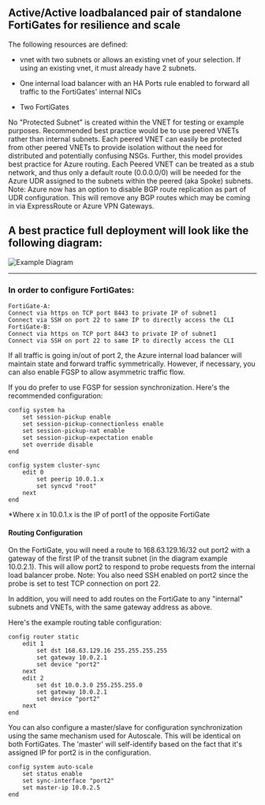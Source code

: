 ## Active/Active loadbalanced pair of standalone FortiGates for resilience and scale
The following resources are defined:
- vnet with two subnets
                or allows an existing vnet of your selection.  If using an existing vnet, it must already have 2 subnets.
                
- One internal load balancer with an HA Ports rule enabled to forward all traffic to the FortiGates' internal NICs
 
- Two FortiGates


No "Protected Subnet" is created within the VNET for testing or example purposes.  Recommended best practice would be to use peered VNETs rather than internal subnets.  Each peered VNET can easily be protected from other peered VNETs to provide isolation without the need for distributed and potentially confusing NSGs.  Further, this model provides best practice for Azure routing.  Each Peered VNET can be treated as a stub network, and thus only a default route (0.0.0.0/0) will be needed for the Azure UDR assigned to the subnets within the peered (aka Spoke) subnets.  Note: Azure now has an option to disable BGP route replication as part of UDR configuration.  This will remove any BGP routes which may be coming in via ExpressRoute or Azure VPN Gateways.

A best practice full deployment will look like the following diagram:
---

![Example Diagram](https://raw.githubusercontent.com/fortinetclouddev/FortiGate-HA-for-Azure/EastWestHA2.1/diagram2.png)

---

### In order to configure FortiGates:

    FortiGate-A:
    Connect via https on TCP port 8443 to private IP of subnet1
    Connect via SSH on port 22 to same IP to directly access the CLI
    FortiGate-B:
    Connect via https on TCP port 8443 to private IP of subnet1
    Connect via SSH on port 22 to same IP to directly access the CLI

If all traffic is going in/out of port 2, the Azure internal load balancer will maintain state and forward traffic symmetrically.  However, if necessary, you can also enable FGSP to allow asymmetric traffic flow.

If you do prefer to use FGSP for session synchronization.  Here's the recommended configuration:

    config system ha
        set session-pickup enable
        set session-pickup-connectionless enable
        set session-pickup-nat enable
        set session-pickup-expectation enable
        set override disable
    end

    config system cluster-sync
        edit 0
            set peerip 10.0.1.x
            set syncvd "root"
        next
    end

*Where x in 10.0.1.x is the IP of port1 of the opposite FortiGate

#### Routing Configuration

On the FortiGate, you will need a route to 168.63.129.16/32 out port2 with a gateway of the first IP of the transit subnet (in the diagram example 10.0.2.1).  This will allow port2 to respond to probe requests from the internal load balancer probe.  Note: You also need SSH enabled on port2 since the probe is set to test TCP connection on port 22.

In addition, you will need to add routes on the FortiGate to any "internal" subnets and VNETs, with the same gateway address as above.

Here's the example routing table configuration:

    config router static
        edit 1
            set dst 168.63.129.16 255.255.255.255
            set gateway 10.0.2.1
            set device "port2"
        next
        edit 2
            set dst 10.0.3.0 255.255.255.0
            set gateway 10.0.2.1
            set device "port2"
        next
    end


You can also configure a master/slave for configuration synchronization using the same mechanism used for Autoscale.  This will be identical on both FortiGates.  The 'master' will self-identify based on the fact that it's assigned IP for port2 is in the configuration.

    config system auto-scale
        set status enable
        set sync-interface "port2"
        set master-ip 10.0.2.5
    end




